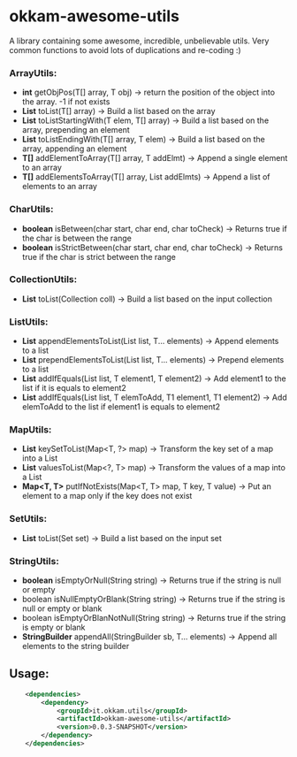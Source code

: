# okkam-awesome-utils

A library containing some awesome, incredible, unbelievable utils. Very common functions to avoid lots of duplications and re-coding :)

### ArrayUtils:

+ **int** getObjPos(T[] array, T obj) -> return the position of the object into the array. -1 if not exists
+ **List<T>** toList(T[] array) -> Build a list based on the array
+ **List<T>** toListStartingWith(T elem, T[] array) -> Build a list based on the array, prepending an element
+ **List<T>** toListEndingWith(T[] array, T elem) -> Build a list based on the array, appending an element
+ **T[]** addElementToArray(T[] array, T addElmt) -> Append a single element to an array
+ **T[]** addElementsToArray(T[] array, List<T> addElmts) -> Append a list of elements to an array

### CharUtils:

+ **boolean** isBetween(char start, char end, char toCheck) -> Returns true if the char is between the range
+ **boolean** isStrictBetween(char start, char end, char toCheck) -> Returns true if the char is strict between the range

### CollectionUtils:

+ **List<T>** toList(Collection<T> coll) -> Build a list based on the input collection

### ListUtils:

+ **List<T>** appendElementsToList(List<T> list, T... elements) -> Append elements to a list
+ **List<T>** prependElementsToList(List<T> list, T... elements) -> Prepend elements to a list
+ **List<T>** addIfEquals(List<T> list, T element1, T element2) -> Add element1 to the list if it is equals to element2
+ **List<T>** addIfEquals(List<T> list, T elemToAdd, T1 element1, T1 element2) -> Add elemToAdd to the list if element1 is equals to element2

### MapUtils:

+ **List<T>** keySetToList(Map<T, ?> map) -> Transform the key set of a map into a List
+ **List<T>** valuesToList(Map<?, T> map) -> Transform the values of a map into a List
+ **Map<T, T>** putIfNotExists(Map<T, T> map, T key, T value) -> Put an element to a map only if the key does not exist

### SetUtils:

+ **List<T>** toList(Set<T> set) -> Build a list based on the input set

### StringUtils:

+ **boolean** isEmptyOrNull(String string) -> Returns true if the string is null or empty
+ boolean isNullEmptyOrBlank(String string) -> Returns true if the string is null or empty or blank
+ boolean isEmptyOrBlanNotNull(String string) -> Returns true if the string is empty or blank
+ **StringBuilder** appendAll(StringBuilder sb, T... elements) -> Append all elements to the string builder

## Usage:

```xml
	<dependencies>
		<dependency>
			<groupId>it.okkam.utils</groupId>
			<artifactId>okkam-awesome-utils</artifactId>
			<version>0.0.3-SNAPSHOT</version>
		</dependency>
	</dependencies>
```
